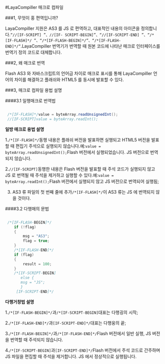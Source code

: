 #LayaCompiller 매크로 컴파일



###1, 무엇이 홍 편역입니까?

LayaCompiller 지원은 AS3 를 JS 로 편역하고, 대표적인 내용의 아이콘을 정의합니다.`“//[IF-SCRIPT] ”、//[IF- SCRIPT-BEGIN]”、“//[IF-SCRIPT-END] ”、“/*[IF-FLASH]*/ ”、“/*[IF-FLASH-BEGIN]*/”、“/*[IF-FLASH-END]*/”`.LayaCompiller 번역기가 번역할 때 원본 코드에 나타난 매크로 인터페이스를 번역기 정의 코드로 대체합니다.



###2, 왜 매크로 번역

Flash AS3 와 자바스크립트의 언어급 차이로 매크로 표시를 통해 LayaCompiller 언어의 차이를 해결하고 플래쉬와 HTML5 를 동시에 발표할 수 있다.



###3, 매크로 컴파일 용법 설명

####3.1 일행매크로 번역법


```java

 /*[IF-FLASH]*/value = byteArray.readUnsignedInt();
 //[IF-SCRIPT]value = byteArray.readInt();
```


**일방 매크로 용법 설명**

1.`/*[IF-FLASH]*/`동행 내용은 플래쉬 버전을 발표하면 실행되고 HTML5 버전을 발표할 때 편집기 주석으로 실행되지 않습니다.예:`value = byteArray.readUnsignedInt();`Flash 버전에서 실행되었습니다. JS 버전으로 번역되지 않습니다.

2.`//[IF-SCRIPT]`동행한 내용은 Flash 버전을 발표할 때 주석 코드가 실행되지 않고 JS 로 번역될 때 주석을 제거하고 실행할 수 있다.예:`value = byteArray.readInt();`Flash 버전에서 실행되지 않고 JS 버전으로 번역되어 실행됨;

3. AS3 류 파일의 첫 번째 줄에 추가`/*[IF-FLASH]*/`이 AS3 류는 JS 에 번역되지 않을 것이다.



####3.2 다행매의 문법


```java

 /*[IF-FLASH-BEGIN]*/
    if (!flag)
    {
        msg = "AS3";
        flag = true;
    }
    /*[IF-FLASH-END]*/
    if (flag)
    {
        result = 100;
    }
    /*[IF-SCRIPT-BEGIN]
       else {
       msg = "JS";
       }
     [IF-SCRIPT-END]*/
```


**다행거창법 설명**

1.`/*[IF-FLASH-BEGIN]*/`과`/*[IF-SCRIPT-BEGIN]`대표는 다행굉의 시작;

2.`/*[IF-FLASH-END]*/`과`[IF-SCRIPT-END]*/`대표는 다행웅의 끝;

3.`/*[IF-FLASH-BEGIN]*/`과`/*[IF-FLASH-END]*/`Flash 버전에서 일반 실행, JS 버전을 번역할 때 주석되지 않습니다.

4.`/*[IF-SCRIPT-BEGIN]`과`[IF-SCRIPT-END]*/`Flash 버전에서 주석 코드로 간주하며 JS 파일을 편집할 때 주석을 제거합니다. JS 에서 정상적으로 실행됩니다.

